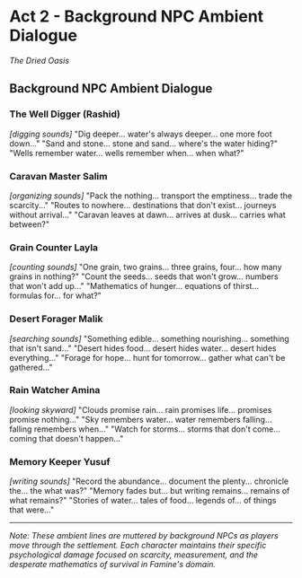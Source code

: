 # Act 2 - Background NPC Ambient Dialogue
*The Dried Oasis*

## Background NPC Ambient Dialogue

### **The Well Digger (Rashid)**
*[digging sounds]*
"Dig deeper... water's always deeper... one more foot down..."
"Sand and stone... stone and sand... where's the water hiding?"
"Wells remember water... wells remember when... when what?"

### **Caravan Master Salim**
*[organizing sounds]*
"Pack the nothing... transport the emptiness... trade the scarcity..."
"Routes to nowhere... destinations that don't exist... journeys without arrival..."
"Caravan leaves at dawn... arrives at dusk... carries what between?"

### **Grain Counter Layla**
*[counting sounds]*
"One grain, two grains... three grains, four... how many grains in nothing?"
"Count the seeds... seeds that won't grow... numbers that won't add up..."
"Mathematics of hunger... equations of thirst... formulas for... for what?"

### **Desert Forager Malik**
*[searching sounds]*
"Something edible... something nourishing... something that isn't sand..."
"Desert hides food... desert hides water... desert hides everything..."
"Forage for hope... hunt for tomorrow... gather what can't be gathered..."

### **Rain Watcher Amina**
*[looking skyward]*
"Clouds promise rain... rain promises life... promises promise nothing..."
"Sky remembers water... water remembers falling... falling remembers when..."
"Watch for storms... storms that don't come... coming that doesn't happen..."

### **Memory Keeper Yusuf**
*[writing sounds]*
"Record the abundance... document the plenty... chronicle the... the what was?"
"Memory fades but... but writing remains... remains of what remains?"
"Stories of water... tales of food... legends of... of things that were..."

---

*Note: These ambient lines are muttered by background NPCs as players move through the settlement. Each character maintains their specific psychological damage focused on scarcity, measurement, and the desperate mathematics of survival in Famine's domain.*